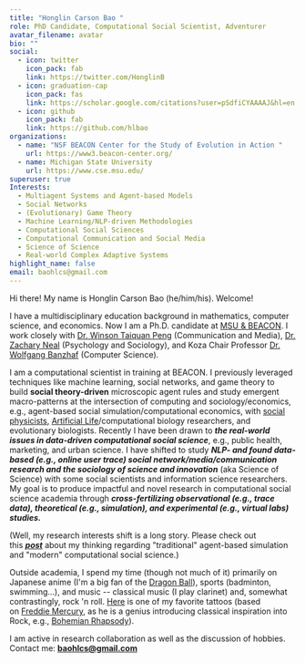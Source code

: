 ```yaml
---
title: "Honglin Carson Bao "
role: PhD Candidate, Computational Social Scientist, Adventurer
avatar_filename: avatar
bio: ""
social:
  - icon: twitter
    icon_pack: fab
    link: https://twitter.com/HonglinB
  - icon: graduation-cap
    icon_pack: fas
    link: https://scholar.google.com/citations?user=pSdfiCYAAAAJ&hl=en
  - icon: github
    icon_pack: fab
    link: https://github.com/hlbao
organizations:
  - name: "NSF BEACON Center for the Study of Evolution in Action "
    url: https://www3.beacon-center.org/
  - name: Michigan State University
    url: https://www.cse.msu.edu/
superuser: true
Interests:
  - Multiagent Systems and Agent-based Models
  - Social Networks
  - (Evolutionary) Game Theory
  - Machine Learning/NLP-driven Methodologies
  - Computational Social Sciences
  - Computational Communication and Social Media
  - Science of Science
  - Real-world Complex Adaptive Systems
highlight_name: false
email: baohlcs@gmail.com
---
```

Hi there! My name is Honglin Carson Bao (he/him/his). Welcome!

I have a multidisciplinary education background in mathematics, computer science, and economics. Now I am a Ph.D. candidate at [MSU & BEACON](https://beacon-center.org/). I work closely with [Dr. Winson Taiquan Peng](https://comartsci.msu.edu/our-people/taiquan-winson-peng) (Communication and Media), [Dr. Zachary Neal](https://www.zacharyneal.com/) (Psychology and Sociology), and Koza Chair Professor [Dr. Wolfgang Banzhaf](http://www.cse.msu.edu/~banzhafw/) (Computer Science).

I am a computational scientist in training at BEACON. I previously leveraged techniques like machine learning, social networks, and game theory to build **social theory-driven** microscopic agent rules and study emergent macro-patterns at the intersection of computing and sociology/economics, e.g., agent-based social simulation/computational economics, with [social physicists](https://en.wikipedia.org/wiki/Social_physics), [Artificial Life](<https://en.wikipedia.org/wiki/Artificial_life#:~:text=Artificial%20life%20(often%20abbreviated%20ALife,models%2C%20robotics%2C%20and%20biochemistry.>)/computational biology researchers, and evolutionary biologists. Recently I have been drawn to ***the real-world issues in data-driven computational social science***, e.g., public health, marketing, and urban science. I have shifted to study ***NLP- and found data-based (e.g., online user trace) social network/media/communication research and the sociology of science and innovation*** (aka Science of Science) with some social scientists and information science researchers. My goal is to produce impactful and novel research in computational social science academia through ***cross-fertilizing observational (e.g., trace data), theoretical (e.g., simulation), and experimental (e.g., virtual labs) studies.***

(Well, my research interests shift is a long story. Please check out this ***[post](https://www.carsonhlbao.com/post/filling-in-the-missing-data-of-theory-driven-agent-based-simulation-in-social-sciences/)*** about my thinking regarding "traditional" agent-based simulation and "modern" computational social science.)

Outside academia, I spend my time (though not much of it) primarily on Japanese anime (I'm a big fan of the [Dragon Ball](https://dragonball.fandom.com/wiki/Dragon_Ball_(anime))), sports (badminton, swimming...), and music -- classical music (I play clarinet) and, somewhat contrastingly, rock 'n roll. [Here](https://www.dropbox.com/s/g2midsxj7ft6u6g/tattoo.png?dl=0) is one of my favorite tattoos (based on [Freddie Mercury](https://en.wikipedia.org/wiki/Freddie_Mercury), as he is a genius introducing classical inspiration into Rock, e.g., [Bohemian Rhapsody](https://www.classicfm.com/discover-music/latest/bohemian-rhapsody-classical-playlist/)).

I am active in research collaboration as well as the discussion of hobbies. Contact me: **baohlcs@gmail.com**